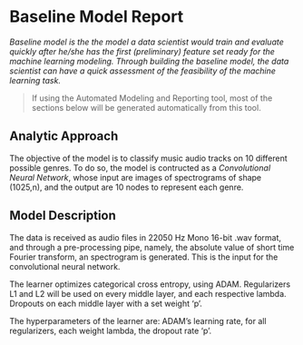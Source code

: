 # Baseline Model Report

_Baseline model is the the model a data scientist would train and evaluate quickly after he/she has the first (preliminary) feature set ready for the machine learning modeling. Through building the baseline model, the data scientist can have a quick assessment of the feasibility of the machine learning task._

> If using the Automated Modeling and Reporting tool, most of the sections below will be generated automatically from this tool. 

## Analytic Approach

The objective of the model is to classify music audio tracks on 10 different possible genres. To do so, the model is contructed as a <i>Convolutional Neural Network</i>, whose input are images of spectrograms of shape (1025,n), and the output are 10 nodes to represent each genre. 

## Model Description

	
The data is received as audio files in 22050 Hz Mono 16-bit .wav format, and through a pre-processing pipe, namely, the absolute value of short time Fourier transform, an spectrogram is generated. This is the input for the convolutional neural network.

The learner optimizes categorical cross entropy, using ADAM. Regularizers L1 and L2 will be used on every middle layer, and each respective lambda. Dropouts on each middle layer with a set weight ‘p’. 

The hyperparameters of the learner are: ADAM’s learning rate, for all regularizers, each weight lambda,  the dropout rate ‘p’.